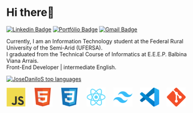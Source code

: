 # Hi there👋
[![Linkedin Badge](https://img.shields.io/badge/-LinkedIn-032D58?style=flat-square&logo=Linkedin&logoColor=white&link=https://www.linkedin.com/in/josedanilos/)](https://www.linkedin.com/in/josedanilos/)
[![Portfólio Badge](https://img.shields.io/badge/-Portfólio-032D58?style=flat-square&logo=linktree&logoColor=white&link=https://portifolio-tau-seven-17.vercel.app/)](https://portifolio-tau-seven-17.vercel.app/)
[![Gmail Badge](https://img.shields.io/badge/-danilojose.1d@gmail.com-032D58?style=flat-square&logo=Gmail&logoColor=white&link=mailto:danilojose.1d@gmail.com)](mailto:danilojose.1d@gmail.com)

Currently, I am an Information Technology student at the Federal Rural University of the Semi-Arid (UFERSA).  
I graduated from the Technical Course of Informatics at E.E.E.P. Balbina Viana Arrais.  
Front-End Developer | intermediate English.

[![JoseDaniloS top languages](https://github-readme-stats.vercel.app/api/top-langs/?username=JoseDaniloS&theme=dark)](https://github.com/anuraghazra/github-readme-stats)


<div style="display: flex; gap: 20px;">
    <img src="https://raw.githubusercontent.com/devicons/devicon/master/icons/javascript/javascript-original.svg" alt="JavaScript" width="50" height="50" />
    <img src="https://raw.githubusercontent.com/devicons/devicon/master/icons/html5/html5-original.svg" alt="HTML5" width="50" height="50" />
    <img src="https://raw.githubusercontent.com/devicons/devicon/master/icons/css3/css3-original.svg" alt="CSS3" width="50" height="50" />
    <img src="https://raw.githubusercontent.com/devicons/devicon/master/icons/react/react-original.svg" alt="React" width="50" height="50" />
    <img src="https://raw.githubusercontent.com/devicons/devicon/master/icons/tailwindcss/tailwindcss-original.svg" alt="Tailwind CSS" width="50" height="50" />
    <img src="https://raw.githubusercontent.com/devicons/devicon/master/icons/vscode/vscode-original.svg" alt="Visual Studio Code" width="50" height="50" />
    <img src="https://raw.githubusercontent.com/devicons/devicon/master/icons/git/git-original.svg" alt="Git" width="50" height="50" />
</div>

